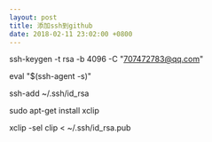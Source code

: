 ```yaml
---
layout: post
title: 添加ssh到github
date: 2018-02-11 23:02:00 +0800
---
```


ssh-keygen -t rsa -b 4096 -C "707472783@qq.com"

eval "$(ssh-agent -s)"

ssh-add ~/.ssh/id_rsa

sudo apt-get install xclip

xclip -sel clip < ~/.ssh/id_rsa.pub
